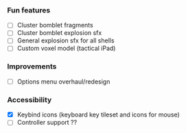 ### Fun features
- [ ] Cluster bomblet fragments
- [ ] Cluster bomblet explosion sfx
- [ ] General explosion sfx for all shells
- [ ] Custom voxel model (tactical iPad)

### Improvements
- [ ] Options menu overhaul/redesign

### Accessibility
- [x] Keybind icons (keyboard key tileset and icons for mouse)
- [ ] Controller support ??
